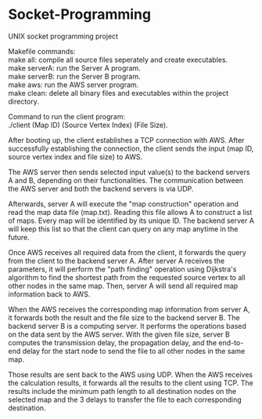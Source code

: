 # Socket-Programming
UNIX socket programming project

Makefile commands:  
make all: compile all source files seperately and create executables.  
make serverA: run the Server A program.  
make serverB: run the Server B program.  
make aws: run the AWS server program.  
make clean: delete all binary files and executables within the project directory.

Command to run the client program:  
./client (Map ID) (Source Vertex Index) (File Size).

After booting up, the client establishes a TCP connection with AWS. After successfully establishing the connection, the client sends the input (map ID, source vertex index and file size) to AWS. 

The AWS server then sends selected input value(s) to the backend servers A and B, depending on their functionalities. The communication between the AWS server and both the backend servers is via UDP.

Afterwards, server A will execute the "map construction" operation and read the map data file (map.txt). Reading this file allows A to construct a list of maps. Every map will be identified by its unique ID. The backend server A will keep this list so that the client can query on any map anytime in the future.

Once AWS receives all required data from the client, it forwards the query from the client to the backend server A. After server A receives the parameters, it will perform the "path finding" operation using Dijkstra's algorithm to find the shortest path from the requested source vertex to all other nodes in the same map. Then, server A will send all required map information back to AWS.

When the AWS receives the corresponding map information from server A, it forwards both the result and the file size to the backend server B. The backend server B is a computing server. It performs the operations based on the data sent by the AWS server. With the given file size, server B computes the transmission delay, the propagation delay, and the end-to-end delay for the start node to send the file to all other nodes in the same map.

Those results are sent back to the AWS using UDP. When the AWS receives the calculation results, it forwards all the results to the client using TCP. The results include the minimum path length to all destination nodes on the selected map and the 3 delays to transfer the file to each corresponding destination.
